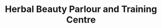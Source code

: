 ---
title: "Herbal Beauty Parlour and Training Centre"
url: /jharsuguda/herbal-beauty-parlour-and-training-centre/
shop: beauty
---